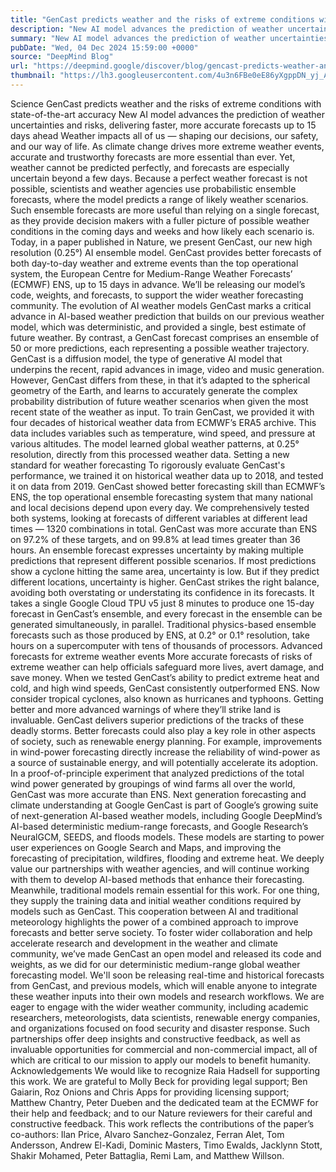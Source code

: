 ```yaml
---
title: "GenCast predicts weather and the risks of extreme conditions with state-of-the-art accuracy"
description: "New AI model advances the prediction of weather uncertainties and risks, delivering faster, more accurate forecasts up to 15 days ahead"
summary: "New AI model advances the prediction of weather uncertainties and risks, delivering faster, more accurate forecasts up t"
pubDate: "Wed, 04 Dec 2024 15:59:00 +0000"
source: "DeepMind Blog"
url: "https://deepmind.google/discover/blog/gencast-predicts-weather-and-the-risks-of-extreme-conditions-with-sota-accuracy/"
thumbnail: "https://lh3.googleusercontent.com/4u3n6FBe0eE86yXgppDN_yj_AkiCF5FaSToa8f3Mh5bFWzIH01ewGN737emoYKcGXLxQagYFMxi9j-cAZyAzkdFndCDg2ne9E42w4YZD7HyBChaf=w528-h297-n-nu-rw"
---
```


Science
GenCast predicts weather and the risks of extreme conditions with state-of-the-art accuracy
New AI model advances the prediction of weather uncertainties and risks, delivering faster, more accurate forecasts up to 15 days ahead
Weather impacts all of us — shaping our decisions, our safety, and our way of life. As climate change drives more extreme weather events, accurate and trustworthy forecasts are more essential than ever. Yet, weather cannot be predicted perfectly, and forecasts are especially uncertain beyond a few days.
Because a perfect weather forecast is not possible, scientists and weather agencies use probabilistic ensemble forecasts, where the model predicts a range of likely weather scenarios. Such ensemble forecasts are more useful than relying on a single forecast, as they provide decision makers with a fuller picture of possible weather conditions in the coming days and weeks and how likely each scenario is.
Today, in a paper published in Nature, we present GenCast, our new high resolution (0.25°) AI ensemble model. GenCast provides better forecasts of both day-to-day weather and extreme events than the top operational system, the European Centre for Medium-Range Weather Forecasts’ (ECMWF) ENS, up to 15 days in advance. We’ll be releasing our model’s code, weights, and forecasts, to support the wider weather forecasting community.
The evolution of AI weather models
GenCast marks a critical advance in AI-based weather prediction that builds on our previous weather model, which was deterministic, and provided a single, best estimate of future weather. By contrast, a GenCast forecast comprises an ensemble of 50 or more predictions, each representing a possible weather trajectory.
GenCast is a diffusion model, the type of generative AI model that underpins the recent, rapid advances in image, video and music generation. However, GenCast differs from these, in that it’s adapted to the spherical geometry of the Earth, and learns to accurately generate the complex probability distribution of future weather scenarios when given the most recent state of the weather as input.
To train GenCast, we provided it with four decades of historical weather data from ECMWF’s ERA5 archive. This data includes variables such as temperature, wind speed, and pressure at various altitudes. The model learned global weather patterns, at 0.25° resolution, directly from this processed weather data.
Setting a new standard for weather forecasting
To rigorously evaluate GenCast's performance, we trained it on historical weather data up to 2018, and tested it on data from 2019. GenCast showed better forecasting skill than ECMWF’s ENS, the top operational ensemble forecasting system that many national and local decisions depend upon every day.
We comprehensively tested both systems, looking at forecasts of different variables at different lead times — 1320 combinations in total. GenCast was more accurate than ENS on 97.2% of these targets, and on 99.8% at lead times greater than 36 hours.
An ensemble forecast expresses uncertainty by making multiple predictions that represent different possible scenarios. If most predictions show a cyclone hitting the same area, uncertainty is low. But if they predict different locations, uncertainty is higher. GenCast strikes the right balance, avoiding both overstating or understating its confidence in its forecasts.
It takes a single Google Cloud TPU v5 just 8 minutes to produce one 15-day forecast in GenCast’s ensemble, and every forecast in the ensemble can be generated simultaneously, in parallel. Traditional physics-based ensemble forecasts such as those produced by ENS, at 0.2° or 0.1° resolution, take hours on a supercomputer with tens of thousands of processors.
Advanced forecasts for extreme weather events
More accurate forecasts of risks of extreme weather can help officials safeguard more lives, avert damage, and save money. When we tested GenCast’s ability to predict extreme heat and cold, and high wind speeds, GenCast consistently outperformed ENS.
Now consider tropical cyclones, also known as hurricanes and typhoons. Getting better and more advanced warnings of where they’ll strike land is invaluable. GenCast delivers superior predictions of the tracks of these deadly storms.
Better forecasts could also play a key role in other aspects of society, such as renewable energy planning. For example, improvements in wind-power forecasting directly increase the reliability of wind-power as a source of sustainable energy, and will potentially accelerate its adoption. In a proof-of-principle experiment that analyzed predictions of the total wind power generated by groupings of wind farms all over the world, GenCast was more accurate than ENS.
Next generation forecasting and climate understanding at Google
GenCast is part of Google’s growing suite of next-generation AI-based weather models, including Google DeepMind’s AI-based deterministic medium-range forecasts, and Google Research’s NeuralGCM, SEEDS, and floods models. These models are starting to power user experiences on Google Search and Maps, and improving the forecasting of precipitation, wildfires, flooding and extreme heat.
We deeply value our partnerships with weather agencies, and will continue working with them to develop AI-based methods that enhance their forecasting. Meanwhile, traditional models remain essential for this work. For one thing, they supply the training data and initial weather conditions required by models such as GenCast. This cooperation between AI and traditional meteorology highlights the power of a combined approach to improve forecasts and better serve society.
To foster wider collaboration and help accelerate research and development in the weather and climate community, we’ve made GenCast an open model and released its code and weights, as we did for our deterministic medium-range global weather forecasting model.
We'll soon be releasing real-time and historical forecasts from GenCast, and previous models, which will enable anyone to integrate these weather inputs into their own models and research workflows.
We are eager to engage with the wider weather community, including academic researchers, meteorologists, data scientists, renewable energy companies, and organizations focused on food security and disaster response. Such partnerships offer deep insights and constructive feedback, as well as invaluable opportunities for commercial and non-commercial impact, all of which are critical to our mission to apply our models to benefit humanity.
Acknowledgements
We would like to recognize Raia Hadsell for supporting this work. We are grateful to Molly Beck for providing legal support; Ben Gaiarin, Roz Onions and Chris Apps for providing licensing support; Matthew Chantry, Peter Dueben and the dedicated team at the ECMWF for their help and feedback; and to our Nature reviewers for their careful and constructive feedback.
This work reflects the contributions of the paper’s co-authors: Ilan Price, Alvaro Sanchez-Gonzalez, Ferran Alet, Tom Andersson, Andrew El-Kadi, Dominic Masters, Timo Ewalds, Jacklynn Stott, Shakir Mohamed, Peter Battaglia, Remi Lam, and Matthew Willson.